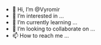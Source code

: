 - 👋 Hi, I’m @Vyromir
- 👀 I’m interested in ...
- 🌱 I’m currently learning ...
- 💞️ I’m looking to collaborate on ...
- 📫 How to reach me ...

<!---
Vyromir/Vyromir is a ✨ special ✨ repository because its `README.md` (this file) appears on your GitHub profile.
You can click the Preview link to take a look at your changes.
--->
